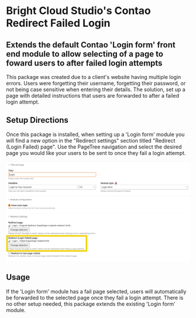 # Bright Cloud Studio's Contao Redirect Failed Login
## Extends the default Contao 'Login form' front end module to allow selecting of a page to foward users to after failed login attempts

This package was created due to a client's website having multiple login errors. Users were forgetting their username, forgetting their password, or not being case sensitive when entering their details. The solution, set up a page with detailed instructions that users are forwarded to after a failed login attempt.

## Setup Directions
Once this package is installed, when setting up a 'Login form' module you will find a new option in the "Redirect settings" section titled "Redirect (Login Failed) page". Use the PageTree navigation and select the desired page you would like your users to be sent to once they fail a login attempt.

![Login form - New setting](https://raw.githubusercontent.com/bright-cloud-studio/contao-redirect-failed-login/main/images/tutorial_1.jpg)

## Usage
If the 'Login form' module has a fail page selected, users will automatically be forwarded to the selected page once they fail a login attempt. There is no other setup needed, this package extends the existing 'Login form' module.
